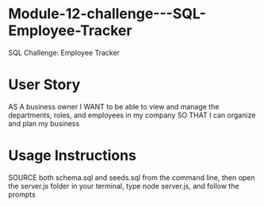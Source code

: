 # Module-12-challenge---SQL-Employee-Tracker

SQL Challenge: Employee Tracker

# User Story

AS A business owner
I WANT to be able to view and manage the departments, roles, and employees in my company
SO THAT I can organize and plan my business

# Usage Instructions

SOURCE both schema.sql and seeds.sql from the command line, then open the server.js folder in your terminal, type node server.js, and follow the prompts